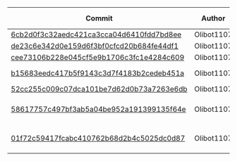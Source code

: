 
| Commit | Author | Message | Files Changed |
|--------|--------|---------|---------------|
| [6cb2d0f3c32aedc421ca3cca04d6410fdd7bd8ee](https://github.com/Olibot1107/games/commit/6cb2d0f3c32aedc421ca3cca04d6410fdd7bd8ee) | Olibot1107 | Update README.md |  |
| [de23c6e342d0e159d6f3bf0cfcd20b684fe44df1](https://github.com/Olibot1107/games/commit/de23c6e342d0e159d6f3bf0cfcd20b684fe44df1) | Olibot1107 | updayeee |  |
| [cee73106b228e045cf5e9b1706c3fc1e4284c609](https://github.com/Olibot1107/games/commit/cee73106b228e045cf5e9b1706c3fc1e4284c609) | Olibot1107 | Create tmp.txt |  |
| [b15683eedc417b5f9143c3d7f4183b2cedeb451a](https://github.com/Olibot1107/games/commit/b15683eedc417b5f9143c3d7f4183b2cedeb451a) | Olibot1107 | Rename tmp.txt to Pages/tmp.txt |  |
| [52cc255c009c07dca101be7d62d0b73a7263e6db](https://github.com/Olibot1107/games/commit/52cc255c009c07dca101be7d62d0b73a7263e6db) | Olibot1107 | Added stuff yn |  |
| [58617757c497bf3ab5a04be952a191399135f64e](https://github.com/Olibot1107/games/commit/58617757c497bf3ab5a04be952a191399135f64e) | Olibot1107 | Rename video.html.txt to video.html |  |
| [01f72c59417fcabc410762b68d2b4c5025dc0d87](https://github.com/Olibot1107/games/commit/01f72c59417fcabc410762b68d2b4c5025dc0d87) | Olibot1107 | Merge pull request #1 from hello12111211/main |  |
